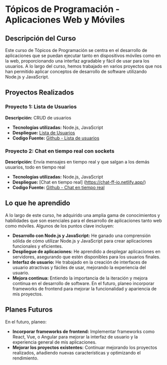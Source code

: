 # Tópicos de Programación - Aplicaciones Web y Móviles

## Descripción del Curso

Este curso de Tópicos de Programación se centra en el desarrollo de aplicaciones que se puedan ejecutar tanto en dispositivos móviles como en la web, proporcionando una interfaz agradable y fácil de usar para los usuarios. A lo largo del curso, hemos trabajado en varios proyectos que nos han permitido aplicar conceptos de desarrollo de software utilizando Node.js y JavaScript.

## Proyectos Realizados

### Proyecto 1: Lista de Usuarios
**Descripción:** CRUD de usuarios

- **Tecnologías utilizadas:** Node.js, JavaScript
- **Despliegue:** [Lista de Usuarios](https://web-topicos.netlify.app/)
- **Codigo Fuente:** [ Github - Lista de usuarios](https://github.com/itsFDavid/Topicos-Avanzados/tree/main/nodeJs/API)

### Proyecto 2: Chat en tiempo real con sockets
**Descripción:** Envía mensajes en tiempo real y que salgan a los demás usuarios, todo en tiempo real

- **Tecnologías utilizadas:** Node.js, JavaScript
- **Despliegue:** [Chat en tiempo real] (https://chat-ff-io.netlify.app/)
- **Codigo Fuente:** [ Github - Chat en tiempo real](https://github.com/itsFDavid/Topicos-Avanzados/tree/main/nodeJs/Chat-Real-Time)

## Lo que he aprendido

A lo largo de este curso, he adquirido una amplia gama de conocimientos y habilidades que son esenciales para el desarrollo de aplicaciones tanto web como móviles. Algunos de los puntos clave incluyen:

- **Desarrollo con Node.js y JavaScript:** He ganado una comprensión sólida de cómo utilizar Node.js y JavaScript para crear aplicaciones funcionales y eficientes.
- **Despliegue de aplicaciones:** He aprendido a desplegar aplicaciones en servidores, asegurando que estén disponibles para los usuarios finales.
- **Interfaz de usuario:** He trabajado en la creación de interfaces de usuario atractivas y fáciles de usar, mejorando la experiencia del usuario.
- **Mejora continua:** Entiendo la importancia de la iteración y mejora continua en el desarrollo de software. En el futuro, planeo incorporar frameworks de frontend para mejorar la funcionalidad y apariencia de mis proyectos.

## Planes Futuros

En el futuro, planeo:

- **Incorporar frameworks de frontend:** Implementar frameworks como React, Vue, o Angular para mejorar la interfaz de usuario y la experiencia general de mis aplicaciones.
- **Mejorar los proyectos existentes:** Continuar mejorando los proyectos realizados, añadiendo nuevas características y optimizando el rendimiento.
